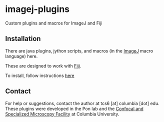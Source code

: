imagej-plugins
==============

Custom plugins and macros for ImageJ and Fiji

## Installation

There are java plugins, jython scripts, and macros (in the [ImageJ](http://imagej.nih.gov/ij/) macro language) here.

These are designed to work with [Fiji](http://fiji.sc).

To install, follow instructions [here](http://fiji.sc/Installing_3rd_party_plugins "Fiji Installing Plugins")

## Contact

For help or suggestions, contact the author at tcs6 [at] columbia [dot] edu.
These plugins were developed in the Pon lab and the [Confocal and Specialized Microscopy Facility](http://www.hiccc.columbia.edu/research/sharedresources/confocal) at Columbia University.
